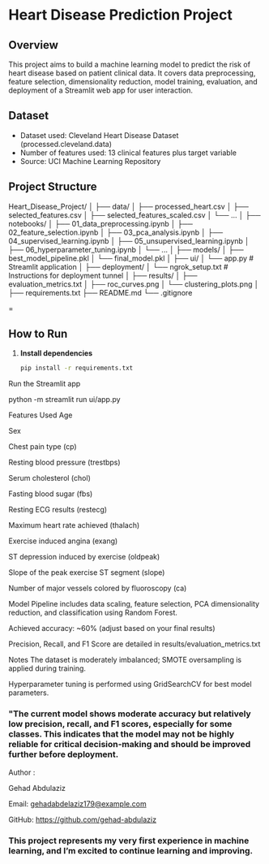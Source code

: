 # Heart Disease Prediction Project

## Overview
This project aims to build a machine learning model to predict the risk of heart disease based on patient clinical data. It covers data preprocessing, feature selection, dimensionality reduction, model training, evaluation, and deployment of a Streamlit web app for user interaction.

## Dataset
- Dataset used: Cleveland Heart Disease Dataset (processed.cleveland.data)
- Number of features used: 13 clinical features plus target variable
- Source: UCI Machine Learning Repository

## Project Structure

Heart_Disease_Project/
│
├── data/
│ ├── processed_heart.csv
│ ├── selected_features.csv
│ ├── selected_features_scaled.csv
│ └── ...
│
├── notebooks/
│ ├── 01_data_preprocessing.ipynb
│ ├── 02_feature_selection.ipynb
│ ├── 03_pca_analysis.ipynb
│ ├── 04_supervised_learning.ipynb
│ ├── 05_unsupervised_learning.ipynb
│ ├── 06_hyperparameter_tuning.ipynb
│ └── ...
│
├── models/
│ ├── best_model_pipeline.pkl
│ └── final_model.pkl
│
├── ui/
│ └── app.py # Streamlit application
│
├── deployment/
│ └── ngrok_setup.txt # Instructions for deployment tunnel
│
├── results/
│ ├── evaluation_metrics.txt
│ ├── roc_curves.png
│ └── clustering_plots.png
│
├── requirements.txt
├── README.md
└── .gitignore

=
## How to Run

1. **Install dependencies**  
   ```bash
   pip install -r requirements.txt
Run the Streamlit app


python -m streamlit run ui/app.py


Features Used
Age

Sex

Chest pain type (cp)

Resting blood pressure (trestbps)

Serum cholesterol (chol)

Fasting blood sugar (fbs)

Resting ECG results (restecg)

Maximum heart rate achieved (thalach)

Exercise induced angina (exang)

ST depression induced by exercise (oldpeak)

Slope of the peak exercise ST segment (slope)

Number of major vessels colored by fluoroscopy (ca)

Model
Pipeline includes data scaling, feature selection, PCA dimensionality reduction, and classification using Random Forest.

Achieved accuracy: ~60% (adjust based on your final results)

Precision, Recall, and F1 Score are detailed in results/evaluation_metrics.txt

Notes
The dataset is moderately imbalanced; SMOTE oversampling is applied during training.

Hyperparameter tuning is performed using GridSearchCV for best model parameters.
### "The current model shows moderate accuracy but relatively low precision, recall, and F1 scores, especially for some classes. This indicates that the model may not be highly reliable for critical decision-making and should be improved further before deployment.


Author  :

Gehad Abdulaziz  

Email: gehadabdelaziz179@example.com  

GitHub: https://github.com/gehad-abdulaziz  

### This project represents my very first experience in machine learning, and I’m excited to continue learning and improving.
